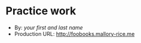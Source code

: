 # Practice work
+ By: *your first and last name*
+ Production URL: <http://foobooks.mallory-rice.me>